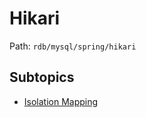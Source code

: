 # Hikari

Path: `rdb/mysql/spring/hikari`

## Subtopics
- [Isolation Mapping](./isolation_mapping/README.md)
